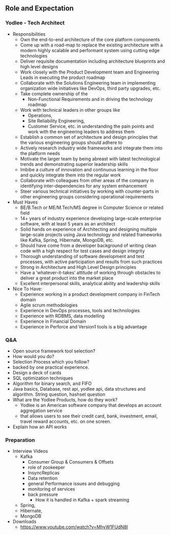 ## Role and Expectation 

### Yodlee - Tech Architect
- Responsibilities 
    - Own the end-to-end architecture of the core platform components
    - Come up with a road-map to replace the existing architecture with a modern highly scalable and performant system using cutting edge technologies
    - Deliver requisite documentation including architecture blueprints and high level designs
    - Work closely with the Product Development team and Engineering Leads in executing the product roadmap
    - Collaborate with the Solutions Engineering team in implementing organization wide initiatives like DevOps, third party upgrades, etc.
    - Take complete ownership of the 
        - Non-Functional Requirements and in driving the technology roadmap
    - Work with technical leaders in other groups like 
        - Operations, 
        - Site Reliability Engineering, 
        - Customer Service, etc. in understanding the pain points and work with the engineering leaders to address them
    - Establish a common set of architecture and design principles that the various engineering groups should adhere to
    - Actively research industry wide frameworks and integrate them into the platform needs
    - Motivate the larger team by being abreast with latest technological trends and demonstrating superior leadership skills
    - Imbibe a culture of innovation and continuous learning in the floor and quickly integrate them into the regular work
    - Collaborate with colleagues from other areas of the company in identifying inter-dependencies for any system enhancement
    - Steer various technical initiatives by working with counter-parts in other engineering groups considering operational requirements
- Must Haves 
    - BE/B.Tech or ME/M.Tech/MS degree in Computer Science or related field
    - 14+ years of industry experience developing large-scale enterprise software, with at least 5 years as an architect
    - Solid hands on experience of Architecting and designing multiple large-scale projects using Java technology and related frameworks like Kafka, Spring, Hibernate, MongoDB, etc.
    - Should have come from a developer background of writing clean code with a high respect for test cases and design integrity
    - Thorough understanding of software development and test processes, with active participation and results from such practices
    - Strong in Architecture and High Level Design principles
    - Have a ‘whatever-it-takes’ attitude of working through obstacles to deliver a great product into the market place
    - Excellent interpersonal skills, analytical ability and leadership skills
- Nice To Have:
    - Experience working in a product development company in FinTech domain
    - Agile scrum methodologies
    - Experience in DevOps processes, tools and technologies
    - Experience with RDBMS, data modelling
    - Experience in Financial Domain
    - Experience in Perforce and Version1 tools is a big advantage
    
    
### Q&A 
- Open source framework tool selection? 
- How would you do? 
- Selection Process which you follow? 
- backed by one practical experience.      
- Design a deck of cards  
- SQL optimization techniques  
- Algorithm for binary search, and FIFO  
- Java basics, Database, rest api, yodlee api, data structures and algorithm. String question, hashset question  
- What are the Yodlee Products, how do they work?  
    - Yodlee is an American software company that develops an account aggregation service 
    - that allows users to see their credit card, bank, investment, email, travel reward accounts, etc. on one screen. 
- Explain how an API works  

### Preparation 
- Interview Videos 
    - Kafka
        - Consumer Group & Consumers & Offsets
        - role of zookeeper
        - InsyncReplicas
        - Data retention
        - general Performance issues and debugging
        - monitoring of services
        - back pressure 
            - How it is handled in Kafka + spark streaming    
    - Spring, 
    - Hibernate, 
    - MongoDB 
- Downloads 
    - https://www.youtube.com/watch?v=MhyW1FUdN8I    
    
    


